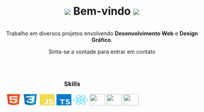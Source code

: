 <h1 align="center"><img src="https://github.githubassets.com/images/mona-loading-dark.gif" width="30"> Bem-vindo <img src="https://github.githubassets.com/images/mona-loading-dark.gif" width="30"></h1>

<div style="display:inline-block" align="center">
  <p>Trabalho em diversos projetos envolvendo <strong>Desenvolvimento Web</strong> e <strong>Design Gráfico</strong>.</p>
  <p>Sinta-se a vontade para entrar em contato</p>
</div>

##

<div style="display: inline-block" align="center">
  <h3>Skills</h1>
  <img align="center" height="30" width="40" src="https://raw.githubusercontent.com/devicons/devicon/master/icons/html5/html5-original.svg">
  <img align="center" height="30" width="40" src="https://raw.githubusercontent.com/devicons/devicon/master/icons/css3/css3-original.svg">
  <img align="center" height="30" width="40" src="https://raw.githubusercontent.com/devicons/devicon/master/icons/javascript/javascript-plain.svg">
  <img align="center" height="30" width="40" src="https://raw.githubusercontent.com/devicons/devicon/master/icons/typescript/typescript-plain.svg">
  <img align="center" height="30" width="40" src="https://raw.githubusercontent.com/devicons/devicon/master/icons/react/react-original.svg">
  <img align="center" height="30" width="40" src="https://user-images.githubusercontent.com/26293082/221216837-93f1fd7c-5926-43f6-bc47-70b6b50ad1d8.svg">
  <img align="center" height="30" width="40" src="https://user-images.githubusercontent.com/26293082/221216721-d00707b2-ab5b-41bf-9d81-bb988b06bfd6.svg">
  <img align="center" height="30" width="40" src="https://user-images.githubusercontent.com/26293082/221216393-cd1e658a-23c9-426f-9f37-19bca40a0f89.svg">

</div>
